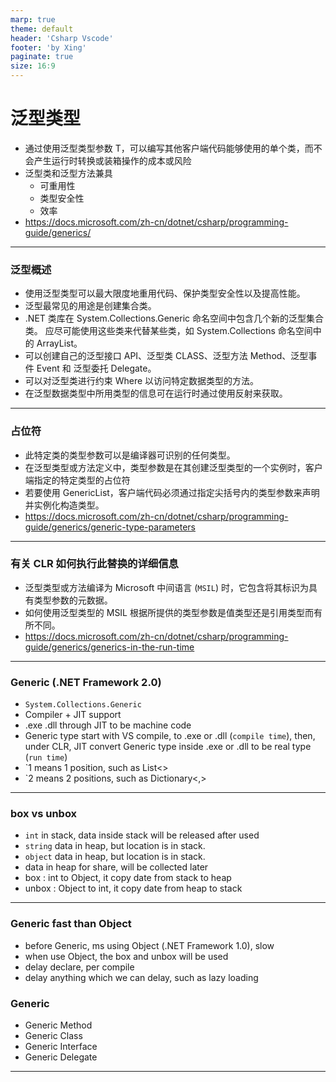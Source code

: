 ```yaml
---
marp: true
theme: default
header: 'Csharp Vscode'
footer: 'by Xing'
paginate: true
size: 16:9
---
```


# 泛型类型

- 通过使用泛型类型参数 T，可以编写其他客户端代码能够使用的单个类，而不会产生运行时转换或装箱操作的成本或风险
- 泛型类和泛型方法兼具
  - 可重用性
  - 类型安全性
  - 效率
- https://docs.microsoft.com/zh-cn/dotnet/csharp/programming-guide/generics/

---

### 泛型概述

- 使用泛型类型可以最大限度地重用代码、保护类型安全性以及提高性能。
- 泛型最常见的用途是创建集合类。
- .NET 类库在 System.Collections.Generic 命名空间中包含几个新的泛型集合类。 应尽可能使用这些类来代替某些类，如 System.Collections 命名空间中的 ArrayList。
- 可以创建自己的泛型接口 API、泛型类 CLASS、泛型方法 Method、泛型事件 Event 和 泛型委托 Delegate。
- 可以对泛型类进行约束 Where 以访问特定数据类型的方法。
- 在泛型数据类型中所用类型的信息可在运行时通过使用反射来获取。

---

### 占位符 <T>

- 此特定类的类型参数可以是编译器可识别的任何类型。
- 在泛型类型或方法定义中，类型参数是在其创建泛型类型的一个实例时，客户端指定的特定类型的占位符
- 若要使用 GenericList<T>，客户端代码必须通过指定尖括号内的类型参数来声明并实例化构造类型。
- https://docs.microsoft.com/zh-cn/dotnet/csharp/programming-guide/generics/generic-type-parameters

---

### 有关 CLR 如何执行此替换的详细信息

- 泛型类型或方法编译为 Microsoft 中间语言 (`MSIL`) 时，它包含将其标识为具有类型参数的元数据。
- 如何使用泛型类型的 MSIL 根据所提供的类型参数是值类型还是引用类型而有所不同。
- https://docs.microsoft.com/zh-cn/dotnet/csharp/programming-guide/generics/generics-in-the-run-time

---

### Generic (.NET Framework 2.0)

- `System.Collections.Generic`
- Compiler + JIT support
- .exe .dll through JIT to be machine code
- Generic type start with VS compile, to .exe or .dll (`compile time`), then, under CLR, JIT convert Generic type inside .exe or .dll to be real type (`run time`)
- `1 means 1 position, such as List<>
- `2 means 2 positions, such as Dictionary<,>

---

### box vs unbox

- `int` in stack, data inside stack will be released after used
- `string` data in heap, but location is in stack.
- `object` data in heap, but location is in stack.
- data in heap for share, will be collected later
- box : int to Object, it copy date from stack to heap
- unbox : Object to int, it copy date from heap to stack

---

### Generic fast than Object

- before Generic, ms using Object (.NET Framework 1.0), slow
- when use Object, the box and unbox will be used
- delay declare, per compile
- delay anything which we can delay, such as lazy loading

### Generic

- Generic Method
- Generic Class
- Generic Interface
- Generic Delegate

---

###
